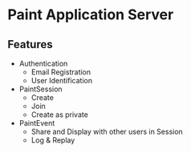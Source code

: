 # Paint Application Server

## Features

- Authentication
  - Email Registration
  - User Identification
- PaintSession
  - Create
  - Join
  - Create as private
- PaintEvent
  - Share and Display with other users in Session
  - Log & Replay
